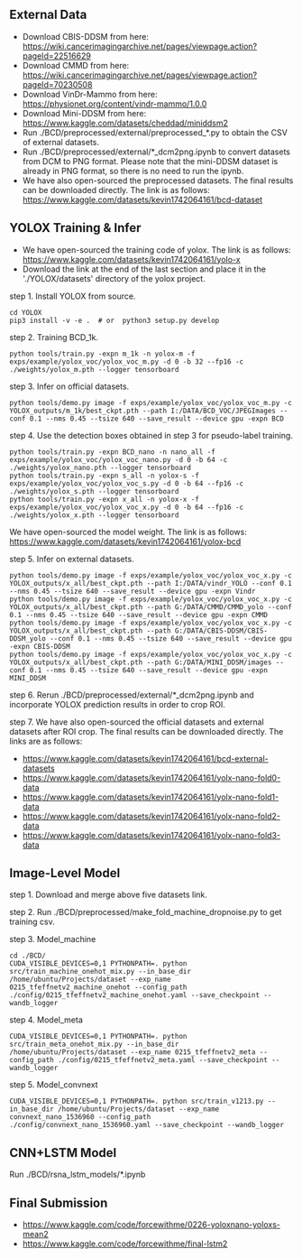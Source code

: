 ## External Data
* Download CBIS-DDSM from here: https://wiki.cancerimagingarchive.net/pages/viewpage.action?pageId=22516629
* Download CMMD from here: https://wiki.cancerimagingarchive.net/pages/viewpage.action?pageId=70230508
* Download VinDr-Mammo from here: https://physionet.org/content/vindr-mammo/1.0.0
* Download Mini-DDSM from here: https://www.kaggle.com/datasets/cheddad/miniddsm2
* Run ./BCD/preprocessed/external/preprocessed_*.py to obtain the CSV of external datasets.
* Run ./BCD/preprocessed/external/*_dcm2png.ipynb to convert datasets from DCM to PNG format. Please note that the mini-DDSM dataset is already in PNG format, so there is no need to run the ipynb.
* We have also open-sourced the preprocessed datasets. The final results can be downloaded directly. The link is as follows:
https://www.kaggle.com/datasets/kevin1742064161/bcd-dataset

## YOLOX Training & Infer
* We have open-sourced the training code of yolox. The link is as follows: https://www.kaggle.com/datasets/kevin1742064161/yolo-x
* Download the link at the end of the last section and place it in the './YOLOX/datasets' directory of the yolox project.

step 1. Install YOLOX from source.
```shell
cd YOLOX
pip3 install -v -e .  # or  python3 setup.py develop
```

step 2. Training BCD_1k.
```shell
python tools/train.py -expn m_1k -n yolox-m -f exps/example/yolox_voc/yolox_voc_m.py -d 0 -b 32 --fp16 -c ./weights/yolox_m.pth --logger tensorboard
```

step 3. Infer on official datasets.
```shell
python tools/demo.py image -f exps/example/yolox_voc/yolox_voc_m.py -c YOLOX_outputs/m_1k/best_ckpt.pth --path I:/DATA/BCD_VOC/JPEGImages --conf 0.1 --nms 0.45 --tsize 640 --save_result --device gpu -expn BCD
```

step 4. Use the detection boxes obtained in step 3 for pseudo-label training.
```shell
python tools/train.py -expn BCD_nano -n nano_all -f exps/example/yolox_voc/yolox_voc_nano.py -d 0 -b 64 -c ./weights/yolox_nano.pth --logger tensorboard
python tools/train.py -expn s_all -n yolox-s -f exps/example/yolox_voc/yolox_voc_s.py -d 0 -b 64 --fp16 -c ./weights/yolox_s.pth --logger tensorboard
python tools/train.py -expn x_all -n yolox-x -f exps/example/yolox_voc/yolox_voc_x.py -d 0 -b 64 --fp16 -c ./weights/yolox_x.pth --logger tensorboard
```
We have open-sourced the model weight. The link is as follows:
https://www.kaggle.com/datasets/kevin1742064161/yolox-bcd

step 5. Infer on external datasets.
```shell
python tools/demo.py image -f exps/example/yolox_voc/yolox_voc_x.py -c YOLOX_outputs/x_all/best_ckpt.pth --path I:/DATA/vindr_YOLO --conf 0.1 --nms 0.45 --tsize 640 --save_result --device gpu -expn Vindr
python tools/demo.py image -f exps/example/yolox_voc/yolox_voc_x.py -c YOLOX_outputs/x_all/best_ckpt.pth --path G:/DATA/CMMD/CMMD_yolo --conf 0.1 --nms 0.45 --tsize 640 --save_result --device gpu -expn CMMD
python tools/demo.py image -f exps/example/yolox_voc/yolox_voc_x.py -c YOLOX_outputs/x_all/best_ckpt.pth --path G:/DATA/CBIS-DDSM/CBIS-DDSM_yolo --conf 0.1 --nms 0.45 --tsize 640 --save_result --device gpu -expn CBIS-DDSM
python tools/demo.py image -f exps/example/yolox_voc/yolox_voc_x.py -c YOLOX_outputs/x_all/best_ckpt.pth --path G:/DATA/MINI_DDSM/images --conf 0.1 --nms 0.45 --tsize 640 --save_result --device gpu -expn MINI_DDSM
```

step 6. Rerun ./BCD/preprocessed/external/*_dcm2png.ipynb and incorporate YOLOX prediction results in order to crop ROI.

step 7. We have also open-sourced the official datasets and external datasets after ROI crop. The final results can be downloaded directly. The links are as follows: 
* https://www.kaggle.com/datasets/kevin1742064161/bcd-external-datasets
* https://www.kaggle.com/datasets/kevin1742064161/yolx-nano-fold0-data
* https://www.kaggle.com/datasets/kevin1742064161/yolx-nano-fold1-data
* https://www.kaggle.com/datasets/kevin1742064161/yolx-nano-fold2-data
* https://www.kaggle.com/datasets/kevin1742064161/yolx-nano-fold3-data

## Image-Level Model
step 1. Download and merge above five datasets link.

step 2. Run ./BCD/preprocessed/make_fold_machine_dropnoise.py to get training csv. 

step 3. Model_machine
```shell
cd ./BCD/
CUDA_VISIBLE_DEVICES=0,1 PYTHONPATH=. python src/train_machine_onehot_mix.py --in_base_dir /home/ubuntu/Projects/dataset --exp_name 0215_tfeffnetv2_machine_onehot --config_path ./config/0215_tfeffnetv2_machine_onehot.yaml --save_checkpoint --wandb_logger
```

step 4. Model_meta
```shell
CUDA_VISIBLE_DEVICES=0,1 PYTHONPATH=. python src/train_meta_onehot_mix.py --in_base_dir /home/ubuntu/Projects/dataset --exp_name 0215_tfeffnetv2_meta --config_path ./config/0215_tfeffnetv2_meta.yaml --save_checkpoint --wandb_logger
```

step 5. Model_convnext
```shell
CUDA_VISIBLE_DEVICES=0,1 PYTHONPATH=. python src/train_v1213.py --in_base_dir /home/ubuntu/Projects/dataset --exp_name convnext_nano_1536960 --config_path ./config/convnext_nano_1536960.yaml --save_checkpoint --wandb_logger
```

## CNN+LSTM Model
Run ./BCD/rsna_lstm_models/*.ipynb

## Final Submission
* https://www.kaggle.com/code/forcewithme/0226-yoloxnano-yoloxs-mean2
* https://www.kaggle.com/code/forcewithme/final-lstm2

